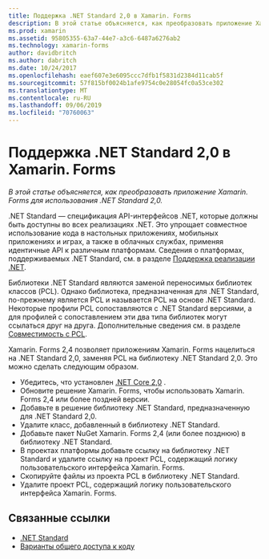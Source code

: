 ```yaml
---
title: Поддержка .NET Standard 2,0 в Xamarin. Forms
description: В этой статье объясняется, как преобразовать приложение Xamarin. Forms для использования .NET Standard 2,0. .NET Standard — спецификация API-интерфейсов .NET, которые должны быть доступны во всех реализациях .NET.
ms.prod: xamarin
ms.assetid: 95805355-63a7-44e7-a3c6-6487a6276ab2
ms.technology: xamarin-forms
author: davidbritch
ms.author: dabritch
ms.date: 10/24/2017
ms.openlocfilehash: eaef607e3e6095ccc7dfb1f5831d2384d11cab5f
ms.sourcegitcommit: 57f815bf0024b1afe9754c0e28054fc0a53ce302
ms.translationtype: MT
ms.contentlocale: ru-RU
ms.lasthandoff: 09/06/2019
ms.locfileid: "70760063"
---
```

# <a name="net-standard-20-support-in-xamarinforms"></a>Поддержка .NET Standard 2,0 в Xamarin. Forms

_В этой статье объясняется, как преобразовать приложение Xamarin. Forms для использования .NET Standard 2,0._

.NET Standard — спецификация API-интерфейсов .NET, которые должны быть доступны во всех реализациях .NET. Это упрощает совместное использование кода в настольных приложениях, мобильных приложениях и играх, а также в облачных службах, применяя идентичные API к различным платформам. Сведения о платформах, поддерживаемых .NET Standard, см. в разделе [Поддержка реализации .NET](/dotnet/standard/net-standard#net-implementation-support).

Библиотеки .NET Standard являются заменой переносимых библиотек классов (PCL). Однако библиотека, предназначенная для .NET Standard, по-прежнему является PCL и называется PCL на основе .NET Standard. Некоторые профили PCL сопоставляются с .NET Standard версиями, а для профилей с сопоставлением эти два типа библиотек могут ссылаться друг на друга. Дополнительные сведения см. в разделе [Совместимость с PCL](/dotnet/standard/net-standard#pcl-compatibility).

Xamarin. Forms 2,4 позволяет приложениям Xamarin. Forms нацелиться на .NET Standard 2,0, заменяя PCL на библиотеку .NET Standard 2,0. Это можно сделать следующим образом.

- Убедитесь, что установлен [.NET Core 2,0](https://www.microsoft.com/net/download/core) .
- Обновите решение Xamarin. Forms, чтобы использовать Xamarin. Forms 2,4 или более поздней версии.
- Добавьте в решение библиотеку .NET Standard, предназначенную для .NET Standard 2,0.
- Удалите класс, добавленный в библиотеку .NET Standard.
- Добавьте пакет NuGet Xamarin. Forms 2,4 (или более позднюю) в библиотеку .NET Standard.
- В проектах платформы добавьте ссылку на библиотеку .NET Standard и удалите ссылку на проект PCL, содержащий логику пользовательского интерфейса Xamarin. Forms.
- Скопируйте файлы из проекта PCL в библиотеку .NET Standard.
- Удалите проект PCL, содержащий логику пользовательского интерфейса Xamarin. Forms.

## <a name="related-links"></a>Связанные ссылки

- [.NET Standard](~/cross-platform/app-fundamentals/net-standard.md)
- [Варианты общего доступа к коду](~/cross-platform/app-fundamentals/code-sharing.md)
